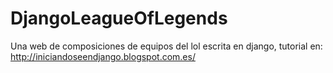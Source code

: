 # DjangoLeagueOfLegends
Una web de composiciones de equipos del lol escrita en django, tutorial en: http://iniciandoseendjango.blogspot.com.es/
